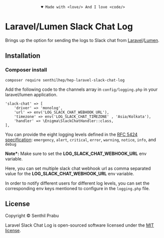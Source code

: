 <p align="center"><code>&hearts; Made with &lt;love/&gt; And I love &lt;code/&gt;</code></p>

# Laravel/Lumen Slack Chat Log

Brings up the option for sending the logs to Slack chat from [Laravel](https://laravel.com)/[Lumen](https://lumen.laravel.com).

## Installation
### Composer install
```shell
composer require senthilhep/hep-laravel-slack-chat-log
```

Add the following code to the channels array in `config/logging.php` in your laravel/lumen application.
```
'slack-chat' => [
    'driver' => 'monolog',
    'url' => env('LOG_SLACK_CHAT_WEBHOOK_URL'),
    'timezone' => env('LOG_SLACK_CHAT_TIMEZONE' , 'Asia/Kolkata'),
    'handler' => \Enigma\SlackChatHandler::class,
],
```

You can provide the eight logging levels defined in the [RFC 5424 specification](https://tools.ietf.org/html/rfc5424): `emergency`, `alert`, `critical`, `error`, `warning`, `notice`, `info`, and `debug`

<b>Note*:</b> Make sure to set the <b>LOG_SLACK_CHAT_WEBHOOK_URL</b> env variable.

Here, you can set multiple slack chat webhook url as comma separated value for the <b>LOG_SLACK_CHAT_WEBHOOK_URL</b> env variable.

In order to notify different users for different log levels, you can set the corresponding env keys mentioned to configure in the `logging.php` file. 

## License

Copyright © Senthil Prabu

Laravel Slack Chat Log is open-sourced software licensed under the [MIT license](LICENSE).
